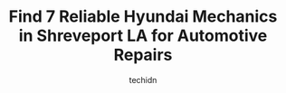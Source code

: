 ---
layout: ampstory
image: https://images.unsplash.com/photo-1632275231320-f1bc3a16a414?ixlib=rb-4.0.3&ixid=MnwxMjA3fDB8MHxwaG90by1wYWdlfHx8fGVufDB8fHx8&auto=format&fit=crop&w=640&h=853&q=80
author: techidn
featured: false
description: Searching for the finest Hyundai Mechanic in Shreveport LA, USA? Look no further than the 7 best Hyundai Mechanic in the area, where youll find a team of highly qualified professionals read
title: Find 7 Reliable Hyundai Mechanics in Shreveport LA for Automotive Repairs
cover:
   title: Find 7 Reliable Hyundai Mechanics in Shreveport LA for Automotive Repairs
   subtitle: Rickpate
   background: https://images.unsplash.com/photo-1632275231320-f1bc3a16a414?ixlib=rb-4.0.3&ixid=MnwxMjA3fDB8MHxwaG90by1wYWdlfHx8fGVufDB8fHx8&auto=format&fit=crop&w=640&h=853&q=80

pages: 
 - layout: thirds
   top: <h1>#1 Summer Grove Auto Care, inc.</h1>
   bottom: "<p>Very reputable owners that do not hesitate to turn wrenches right there with their very knowledgeable techs to get the job done.</p>"
   background: https://www.knot35.com/toplist/wp-content/uploads/2023/06/best-hyundai-mechanic-1-in-shreveport-la-1685831447.jpeg
   backgroundblur: true
 - layout: thirds
   top: <h1>#2 Ashleys Automotive, Inc.</h1>
   bottom: "<p>870 W Bert Kouns Industrial Loop, Shreveport, LA 71118, United States</p>"
   background: https://www.knot35.com/toplist/wp-content/uploads/2023/06/best-hyundai-mechanic-2-in-shreveport-la-1685831447.jpeg
   cta:
      link: https://www.knot35.com/toplist/find-7-reliable-hyundai-mechanics-in-shreveport-la-for-automotive-repairs/
      text: Find 7 Reliable Hyundai Mechanics in Shreveport LA for Automotive Repairs
 - layout: thirds
   top: <h1>#3 Southern Automotive Service</h1>
   bottom: "<p>1734 Southern Ave, Shreveport, LA 71101, United States</p>"
   background: https://www.knot35.com/toplist/wp-content/uploads/2023/06/best-hyundai-mechanic-3-in-shreveport-la-1685831447.jpeg
   cta:
      link: https://www.knot35.com/toplist/find-7-reliable-hyundai-mechanics-in-shreveport-la-for-automotive-repairs/
      text: Find 7 Reliable Hyundai Mechanics in Shreveport LA for Automotive Repairs
 - layout: thirds
   top: <h1>#4 Shreve City Car Care</h1>
   bottom: "<p>1050 Shreveport Barksdale Hwy, Shreveport, LA 71105, United States</p>"
   background: https://images.unsplash.com/photo-1608501821300-4f99e58bba77?ixlib=rb-4.0.3&ixid=MnwxMjA3fDB8MHxwaG90by1wYWdlfHx8fGVufDB8fHx8&auto=format&fit=crop&w=640&h=853&q=80
   cta:
      link: https://www.knot35.com/toplist/find-7-reliable-hyundai-mechanics-in-shreveport-la-for-automotive-repairs/
      text: Find 7 Reliable Hyundai Mechanics in Shreveport LA for Automotive Repairs
 - layout: thirds
   top: <h1>#5 Baylis Auto Repair, Inc.</h1>
   bottom: "<p>7202 Mansfield Rd, Shreveport, LA 71108, United States</p>"
   background: https://images.unsplash.com/photo-1527067829737-402993088e6b?ixlib=rb-4.0.3&ixid=MnwxMjA3fDB8MHxwaG90by1wYWdlfHx8fGVufDB8fHx8&auto=format&fit=crop&w=640&h=853&q=80
   cta:
      link: https://www.knot35.com/toplist/find-7-reliable-hyundai-mechanics-in-shreveport-la-for-automotive-repairs/
      text: Find 7 Reliable Hyundai Mechanics in Shreveport LA for Automotive Repairs
 - layout: thirds
   top: <h1>#6 Allens Automotive</h1>
   bottom: "<p>8108 Mansfield Rd, Shreveport, LA 71108, United States</p>"
   background: https://images.unsplash.com/photo-1546497974-b213c9efb599?ixlib=rb-4.0.3&ixid=MnwxMjA3fDB8MHxwaG90by1wYWdlfHx8fGVufDB8fHx8&auto=format&fit=crop&w=640&h=853&q=80
   cta:
      link: https://www.knot35.com/toplist/find-7-reliable-hyundai-mechanics-in-shreveport-la-for-automotive-repairs/
      text: Find 7 Reliable Hyundai Mechanics in Shreveport LA for Automotive Repairs
 - layout: thirds
   top: <h1>#7 L&G AUTO REPAIR</h1>
   bottom: "<p>2727 Standard Oil Rd, Shreveport, LA 71108, United States</p>"
   background: https://images.unsplash.com/photo-1541356665065-22676f35dd40?ixlib=rb-4.0.3&ixid=MnwxMjA3fDB8MHxwaG90by1wYWdlfHx8fGVufDB8fHx8&auto=format&fit=crop&w=640&h=853&q=80
   cta:
      link: https://www.knot35.com/toplist/find-7-reliable-hyundai-mechanics-in-shreveport-la-for-automotive-repairs/
      text: Find 7 Reliable Hyundai Mechanics in Shreveport LA for Automotive Repairs
 - layout: thirds
   middle: Continue reading...
   background: https://images.unsplash.com/photo-1552083974-186346191183?ixlib=rb-4.0.3&ixid=MnwxMjA3fDB8MHxwaG90by1wYWdlfHx8fGVufDB8fHx8&auto=format&fit=crop&w=640&h=853&q=80
   cta:
      link: https://www.knot35.com/toplist/find-7-reliable-hyundai-mechanics-in-shreveport-la-for-automotive-repairs/
      text: Find 7 Reliable Hyundai Mechanics in Shreveport LA for Automotive Repairs
      
---